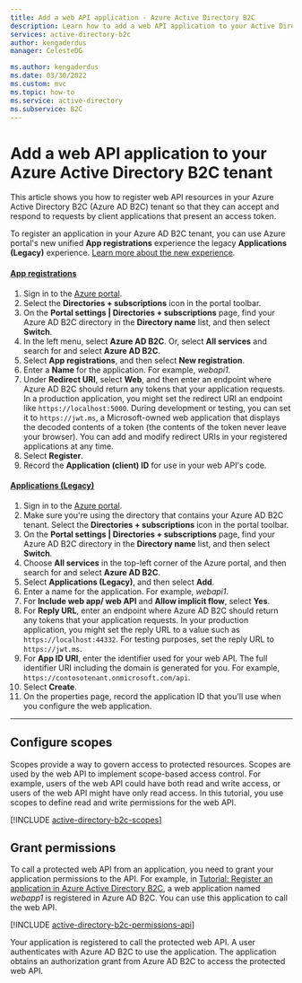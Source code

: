 ```yaml
---
title: Add a web API application - Azure Active Directory B2C  
description: Learn how to add a web API application to your Active Directory B2C tenant.
services: active-directory-b2c
author: kengaderdus
manager: CelesteDG

ms.author: kengaderdus
ms.date: 03/30/2022
ms.custom: mvc
ms.topic: how-to
ms.service: active-directory
ms.subservice: B2C
---
```


# Add a web API application to your Azure Active Directory B2C tenant

This article shows you how to register web API resources in your Azure Active Directory B2C (Azure AD B2C) tenant so that they can accept and respond to requests by client applications that present an access token.

To register an application in your Azure AD B2C tenant, you can use Azure portal's new unified **App registrations** experience the legacy **Applications (Legacy)** experience. [Learn more about the new experience](./app-registrations-training-guide.md).

#### [App registrations](#tab/app-reg-ga/)

1. Sign in to the [Azure portal](https://portal.azure.com).
1. Select the **Directories + subscriptions** icon in the portal toolbar.
1. On the **Portal settings | Directories + subscriptions** page, find your Azure AD B2C directory in the **Directory name** list, and then select **Switch**.
1. In the left menu, select **Azure AD B2C**. Or, select **All services** and search for and select **Azure AD B2C**.
1. Select **App registrations**, and then select **New registration**.
1. Enter a **Name** for the application. For example, *webapi1*.
1. Under **Redirect URI**, select **Web**, and then enter an endpoint where Azure AD B2C should return any tokens that your application requests. In a production application, you might set the redirect URI an endpoint like `https://localhost:5000`. During development or testing, you can set it to `https://jwt.ms`, a Microsoft-owned web application that displays the decoded contents of a token (the contents of the token never leave your browser). You can add and modify redirect URIs in your registered applications at any time.
1. Select **Register**.
1. Record the **Application (client) ID** for use in your web API's code.


#### [Applications (Legacy)](#tab/applications-legacy/)

1. Sign in to the [Azure portal](https://portal.azure.com).
1. Make sure you're using the directory that contains your Azure AD B2C tenant. Select the **Directories + subscriptions** icon in the portal toolbar.
1. On the **Portal settings | Directories + subscriptions** page, find your Azure AD B2C directory in the **Directory name** list, and then select **Switch**.
1. Choose **All services** in the top-left corner of the Azure portal, and then search for and select **Azure AD B2C**.
1. Select **Applications (Legacy)**, and then select **Add**.
1. Enter a name for the application. For example, *webapi1*.
1. For **Include web app/ web API** and **Allow implicit flow**, select **Yes**.
1. For **Reply URL**, enter an endpoint where Azure AD B2C should return any tokens that your application requests. In your production application, you might set the reply URL to a value such as `https://localhost:44332`. For testing purposes, set the reply URL to `https://jwt.ms`.
1. For **App ID URI**, enter the identifier used for your web API. The full identifier URI including the domain is generated for you. For example, `https://contosotenant.onmicrosoft.com/api`.
1. Select **Create**.
1. On the properties page, record the application ID that you'll use when you configure the web application.

* * *

## Configure scopes

Scopes provide a way to govern access to protected resources. Scopes are used by the web API to implement scope-based access control. For example, users of the web API could have both read and write access, or users of the web API might have only read access. In this tutorial, you use scopes to define read and write permissions for the web API.

[!INCLUDE [active-directory-b2c-scopes](../../includes/active-directory-b2c-scopes.md)]

## Grant permissions

To call a protected web API from an application, you need to grant your application permissions to the API. For example, in [Tutorial: Register an application in Azure Active Directory B2C](tutorial-register-applications.md), a web application named *webapp1* is registered in Azure AD B2C. You can use this application to call the web API.

[!INCLUDE [active-directory-b2c-permissions-api](../../includes/active-directory-b2c-permissions-api.md)]

Your application is registered to call the protected web API. A user authenticates with Azure AD B2C to use the application. The application obtains an authorization grant from Azure AD B2C to access the protected web API.